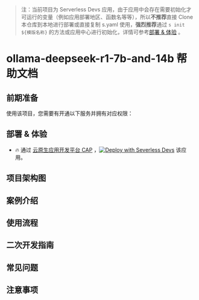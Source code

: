 
> 注：当前项目为 Serverless Devs 应用，由于应用中会存在需要初始化才可运行的变量（例如应用部署地区、函数名等等），所以**不推荐**直接 Clone 本仓库到本地进行部署或直接复制 s.yaml 使用，**强烈推荐**通过 `s init ${模版名称}` 的方法或应用中心进行初始化，详情可参考[部署 & 体验](#部署--体验) 。

# ollama-deepseek-r1-7b-and-14b 帮助文档

<description>
</description>


## 前期准备

使用该项目，您需要有开通以下服务并拥有对应权限：

<service>
</service>

<remark>
</remark>

<disclaimers>
</disclaimers>

## 部署 & 体验

<appcenter>

- :fire: 通过 [云原生应用开发平台 CAP](https://devs.console.aliyun.com/applications/create?template=ollama-deepseek-r1-7b-and-14b) ，[![Deploy with Severless Devs](https://img.alicdn.com/imgextra/i1/O1CN01w5RFbX1v45s8TIXPz_!!6000000006118-55-tps-95-28.svg)](https://devs.console.aliyun.com/applications/create?template=ollama-deepseek-r1-7b-and-14b) 该应用。

</appcenter>
<deploy>


</deploy>

## 项目架构图

<framework id="flushContent">
</framework>

## 案例介绍

<appdetail id="flushContent">
</appdetail>

## 使用流程

<usedetail id="flushContent">
</usedetail>

## 二次开发指南

<development id="flushContent">
</development>

## 常见问题

<question id="flushContent">
</question>

## 注意事项

<matters id="flushContent">
</matters>
